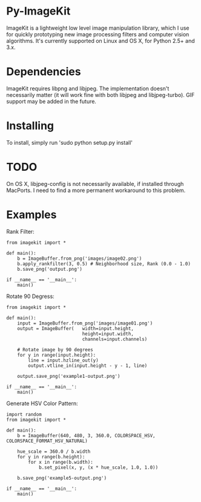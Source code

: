 Py-ImageKit
===========

ImageKit is a lightweight low level image manipulation library, which I use for quickly prototyping new image processing filters and computer vision algorithms. It's currently supported on Linux and OS X, for Python 2.5+ and 3.x.

Dependencies
============
ImageKit requires libpng and libjpeg. The implementation doesn't necessarily matter (it will work fine with both libjpeg and libjpeg-turbo). GIF support may be added in the future.

Installing
==========
To install, simply run 'sudo python setup.py install'

TODO
====
On OS X, libjpeg-config is not necessarily available, if installed through MacPorts. I need to find a more permanent workaround to this problem.

Examples
========

Rank Filter:

    from imagekit import *

    def main():
        b = ImageBuffer.from_png('images/image02.png')
        b.apply_rankfilter(3, 0.5) # Neighborhood size, Rank (0.0 - 1.0)
        b.save_png('output.png')

    if __name__ == '__main__':
        main()

Rotate 90 Degress:

    from imagekit import *

    def main():
        input = ImageBuffer.from_png('images/image01.png')
        output = ImageBuffer(   width=input.height,
                                height=input.width,
                                channels=input.channels)
        
        # Rotate image by 90 degrees
        for y in range(input.height):
            line = input.hzline_out(y)
            output.vtline_in(input.height - y - 1, line)
        
        output.save_png('example1-output.png')

    if __name__ == '__main__':
        main()

Generate HSV Color Pattern:

    import random
    from imagekit import *

    def main():
        b = ImageBuffer(640, 480, 3, 360.0, COLORSPACE_HSV, COLORSPACE_FORMAT_HSV_NATURAL)
        
        hue_scale = 360.0 / b.width
        for y in range(b.height):
            for x in range(b.width):
                b.set_pixel(x, y, (x * hue_scale, 1.0, 1.0))

        b.save_png('example5-output.png')

    if __name__ == '__main__':
        main()
